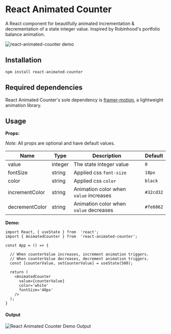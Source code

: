 # React Animated Counter

A React component for beautifully animated incrementation & decrementation of a state integer value. Inspired by Robinhood's portfolio balance animation. 

![react-animated-counter demo](https://media.giphy.com/media/v1.Y2lkPTc5MGI3NjExZmFhMjhlMWMxMmQ5NTJjYzIxMDM1YmRlOGQxNThmY2IwN2ViNGQ2MiZjdD1n/sp2UPcCj875Q52CQSq/giphy.gif)

## Installation

`npm install react-animated-counter`

## Required dependencies

React Animated Counter's sole dependency is  [framer-motion](https://www.npmjs.com/package/framer-motion), a lightweight animation library.

## Usage

**Props:**

_Note:_  All props are optional and have default values.

|     Name       |     Type      |             Description                |     Default    |
|----------------|---------------|----------------------------------------|----------------|
|    value       | integer       | The state integer value                | `0`            |
|    fontSize    | string        | Applied css `font-size`                | `18px`         |
|    color       | string        | Applied css `color`                    | `black`        |
| incrementColor | string        | Animation color when `value` increases | `#32cd32`      |
| decrementColor | string        | Animation color when `value` decreases | `#fe6862`      |

**Demo:**
```
import React, { useState } from  'react';
import { AnimatedCounter } from  'react-animated-counter';

const App = () => {

  // When counterValue increases, increment animation triggers.
  // When counterValue decreases, decrement animation triggers.
  const [counterValue, setCounterValue] = useState(500);

  return (
    <AnimatedCounter
      value={counterValue}
      color='white'
      fontSize='40px'
    />
  );
}
```

#### Output

<img src="https://i.ibb.co/VMnjVDc/Screen-Shot-2023-04-11-at-9-30-23-PM.png" alt="React Animated Counter Demo Output" border="0" />
